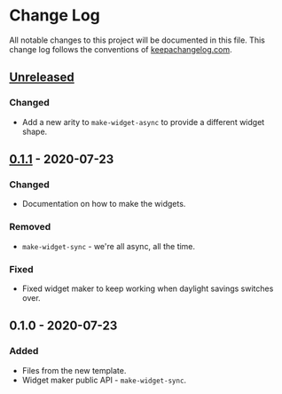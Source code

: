 # Change Log
All notable changes to this project will be documented in this file. This change log follows the conventions of [keepachangelog.com](http://keepachangelog.com/).

## [Unreleased]
### Changed
- Add a new arity to `make-widget-async` to provide a different widget shape.

## [0.1.1] - 2020-07-23
### Changed
- Documentation on how to make the widgets.

### Removed
- `make-widget-sync` - we're all async, all the time.

### Fixed
- Fixed widget maker to keep working when daylight savings switches over.

## 0.1.0 - 2020-07-23
### Added
- Files from the new template.
- Widget maker public API - `make-widget-sync`.

[Unreleased]: https://github.com/your-name/mazes/compare/0.1.1...HEAD
[0.1.1]: https://github.com/your-name/mazes/compare/0.1.0...0.1.1
